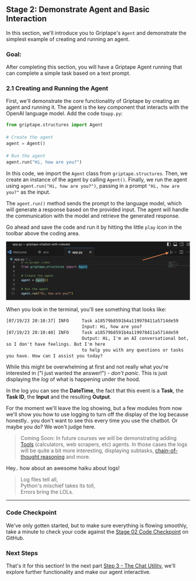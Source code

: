 ## Stage 2: Demonstrate Agent and Basic Interaction

In this section, we'll introduce you to Griptape's `Agent` and demonstrate the simplest example of creating and running an agent.

### Goal:
After completing this section, you will have a Griptape Agent running that can complete a simple task based on a text prompt.

### 2.1 Creating and Running the Agent

First, we'll demonstrate the core functionality of Griptape by creating an agent and running it. The agent is the key component that interacts with the OpenAI language model. Add the code to`app.py`:

```python
from griptape.structures import Agent

# Create the agent
agent = Agent()

# Run the agent
agent.run("Hi, how are you?")
```

In this code, we import the `Agent` class from `griptape.structures`. Then, we create an instance of the agent by calling `Agent()`. Finally, we run the agent using `agent.run("Hi, how are you?")`, passing in a prompt `"Hi, how are you?"` as the input.

The `agent.run()` method sends the prompt to the language model, which will generate a response based on the provided input. The agent will handle the communication with the model and retrieve the generated response.

Go ahead and save the code and run it by hitting the little `play` icon in the toolbar above the coding area.

![Alt text](assets/img/02_run_icon.png)

When you look in the terminal, you'll see something that looks like:
```text
[07/19/23 20:10:37] INFO     Task a18579b8591b4a119978411a5714de59                                            
                             Input: Hi, how are you?                                                          
[07/19/23 20:10:40] INFO     Task a18579b8591b4a119978411a5714de59                                            
                             Output: Hi, I'm an AI conversational bot, so I don't have feelings. But I'm here 
                             to help you with any questions or tasks you have. How can I assist you today?    
```

While this might be overwhelming at first and not really what you're interested in ("I just wanted the answer!") - _don't panic_. This is just displaying the _log_ of what is happening under the hood. 

In the log you can see the **DateTime**, the fact that this event is a **Task**, the **Task ID**, the **Input** and the resulting **Output**.

For the moment we'll leave the log showing, but a few modules from now we'll show you how to use logging to turn off the display of the log because honestly.. you don't want to see this every time you use the chatbot. Or maybe you do? We won't judge here.

> Coming Soon: In future courses we will be demonstrating adding [Tools](https://docs.griptape.ai/en/latest/griptape-tools/) (calculators, web scrapers, etc) agents. In those cases the logs will be quite a bit more interesting, displaying subtasks, [chain-of-thought reasoning](https://ai.googleblog.com/2022/05/language-models-perform-reasoning-via.html) and more.


Hey.. how about an awesome haiku about logs!

> Log files tell all, \
Python's mischief takes its toll, \
Errors bring the LOLs.

---

### Code Checkpoint 
We've only gotten started, but to make sure everything is flowing smoothly, take a minute to check your code against the [Stage 02 Code Checkpoint](../assets/examples/02_app.py) on GitHub.

### Next Steps

That's it for this section! In the next part [Step 3 - The Chat Utility](03_the_chat_utility.md), we'll explore further functionality and make our agent interactive.